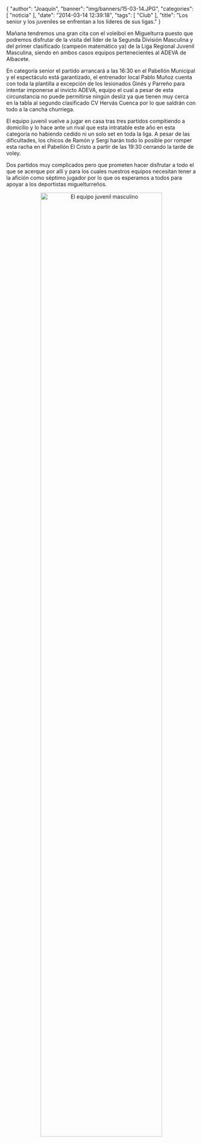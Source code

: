 {
  "author": "Joaquín", 
  "banner": "img/banners/15-03-14.JPG", 
  "categories": [
    "noticia"
  ], 
  "date": "2014-03-14 12:39:18", 
  "tags": [
    "Club"
  ], 
  "title": "Los senior y los juveniles se enfrentan a los líderes de sus ligas."
}

Mañana tendremos una gran cita con el voleibol en Miguelturra puesto que podremos disfrutar de la visita del líder de la Segunda División Masculina y del primer clasificado (campeón matemático ya) de la Liga Regional Juvenil Masculina, siendo en ambos casos equipos pertenecientes al ADEVA de Albacete.

En categoría senior el partido arrancará a las 16:30 en el Pabellón Municipal y el espectáculo está garantizado, el entrenador local Pablo Muñoz cuenta con toda la plantilla a excepción de los lesionados Ginés y Parreño para intentar imponerse al invicto ADEVA, equipo el cual a pesar de esta circunstancia no puede permitirse ningún desliz ya que tienen muy cerca en la tabla al segundo clasificado CV Hervás Cuenca por lo que saldrán con todo a la cancha churriega.

El equipo juvenil vuelve a jugar en casa tras tres partidos compitiendo a domicilio y lo hace ante un rival que esta intratable este año en esta categoría no habiendo cedido ni un solo set en toda la liga. A pesar de las dificultades, los chicos de Ramón y Sergi harán todo lo posible por romper esta racha en el Pabellón El Cristo a partir de las 19:30 cerrando la tarde de voley.

Dos partidos muy complicados pero que prometen hacer disfrutar a todo el que se acerque por allí y para los cuales nuestros equipos necesitan tener a la afición como séptimo jugador por lo que os esperamos a todos para apoyar a los deportistas miguelturreños.

<center>
<a target="_new" href="http://www.advmiguelturra.org/img/banners/15-03-14.JPG"> 
<img alt="El equipo juvenil masculino" width="80%" align="center" src="http://www.advmiguelturra.org/img/banners/15-03-14.JPG"/> </a>
</center>

